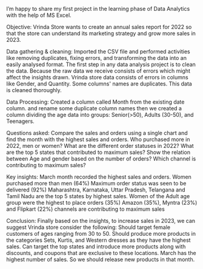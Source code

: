 I’m happy to share my first project in the learning phase of Data Analytics with the help of MS Excel. 


Objective:
  Vrinda Store wants to create an annual sales report for 2022 so that the store can understand its marketing strategy and grow more sales in 2023.

Data gathering & cleaning:
  Imported the CSV file and performed activities like removing duplicates, fixing errors, and transforming the data into an easily analysed format. The first step in any data analysis project is to clean the data. Because the raw data we receive consists of errors which 
  might affect the insights drawn. Vrinda store data consists of errors in columns like Gender, and Quantity. Some columns' names are duplicates. This data is cleaned thoroughly.

Data Processing:
  Created a column called Month from the existing date column. and rename some duplicate column names then we created a column dividing the age data into groups: Senior(>50), Adults (30-50), and Teenagers.

Questions asked:
 Compare the sales and orders using a single chart and find the month with the highest sales and orders.
 Who purchased more in 2022, men or women?
 What are the different order statuses in 2022?
 What are the top 5 states that contributed to maximum sales?
 Show the relation between Age and gender based on the number of orders?
 Which channel is contributing to maximum sales?

Key insights:
  March month recorded the highest sales and orders.
  Women purchased more than men (64%)
  Maximum order status was seen to be delivered (92%)
  Maharashtra, Karnataka, Uttar Pradesh, Telangana and Tamil Nadu are the top 5 states by highest sales.
  Women of the Adult age group were the highest to place orders (35%)
  Amazon (35%), Myntra (23%) and Flipkart (22%) channels are contributing to maximum sales

Conclusion:
  Finally based on the insights, to increase sales in 2023, we can suggest Vrinda store consider the following:
  Should target female customers of ages ranging from 30 to 50.
  Should produce more products in the categories Sets, Kurtis, and Western dresses as they have the highest sales.
  Can target the top states and introduce more products along with discounts, and coupons that are exclusive to these locations.
  March has the highest number of sales. So we should release new products in that month. 
